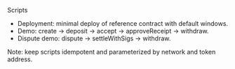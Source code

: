 Scripts

- Deployment: minimal deploy of reference contract with default windows.
- Demo: create → deposit → accept → approveReceipt → withdraw.
- Dispute demo: dispute → settleWithSigs → withdraw.

Note: keep scripts idempotent and parameterized by network and token address.

